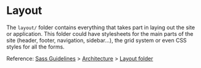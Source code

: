 # Layout

The `layout/` folder contains everything that takes part in laying out the site or application. 
This folder could have stylesheets for the main parts of the site (header, footer, navigation, sidebar…), 
the grid system or even CSS styles for all the forms.

Reference: [Sass Guidelines](http://sass-guidelin.es/) > [Architecture](http://sass-guidelin.es/#architecture) > [Layout folder](http://sass-guidelin.es/#layout-folder)
